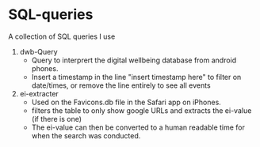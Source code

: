 # SQL-queries
A collection of SQL queries I use

1) dwb-Query
   - Query to interprert the digital wellbeing database from android phones.
   - Insert a timestamp in the line "insert timestamp here"
     to filter on date/times, or remove the line entirely to see all events
2) ei-extracter
   - Used on the Favicons.db file in the Safari app on iPhones.
   - filters the table to only show google URLs and extracts the ei-value (if there is one)
   - The ei-value can then be converted to a human readable time for when the search was conducted.
